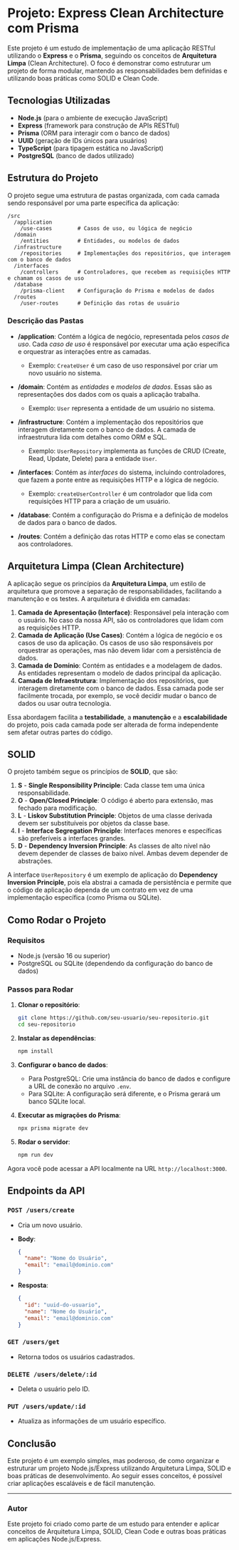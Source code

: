 
# Projeto: Express Clean Architecture com Prisma

Este projeto é um estudo de implementação de uma aplicação RESTful utilizando o **Express** e o **Prisma**, seguindo os conceitos de **Arquitetura Limpa** (Clean Architecture). O foco é demonstrar como estruturar um projeto de forma modular, mantendo as responsabilidades bem definidas e utilizando boas práticas como SOLID e Clean Code.

## Tecnologias Utilizadas

- **Node.js** (para o ambiente de execução JavaScript)
- **Express** (framework para construção de APIs RESTful)
- **Prisma** (ORM para interagir com o banco de dados)
- **UUID** (geração de IDs únicos para usuários)
- **TypeScript** (para tipagem estática no JavaScript)
- **PostgreSQL** (banco de dados utilizado)

## Estrutura do Projeto

O projeto segue uma estrutura de pastas organizada, com cada camada sendo responsável por uma parte específica da aplicação:

```
/src
  /application
    /use-cases        # Casos de uso, ou lógica de negócio
  /domain
    /entities         # Entidades, ou modelos de dados
  /infrastructure
    /repositories     # Implementações dos repositórios, que interagem com o banco de dados
  /interfaces
    /controllers      # Controladores, que recebem as requisições HTTP e chamam os casos de uso
  /database
    /prisma-client    # Configuração do Prisma e modelos de dados
  /routes
    /user-routes      # Definição das rotas de usuário
```

### Descrição das Pastas

- **/application**: Contém a lógica de negócio, representada pelos *casos de uso*. Cada *caso de uso* é responsável por executar uma ação específica e orquestrar as interações entre as camadas.
  - Exemplo: `CreateUser` é um caso de uso responsável por criar um novo usuário no sistema.

- **/domain**: Contém as *entidades* e *modelos de dados*. Essas são as representações dos dados com os quais a aplicação trabalha.
  - Exemplo: `User` representa a entidade de um usuário no sistema.

- **/infrastructure**: Contém a implementação dos repositórios que interagem diretamente com o banco de dados. A camada de infraestrutura lida com detalhes como ORM e SQL.
  - Exemplo: `UserRepository` implementa as funções de CRUD (Create, Read, Update, Delete) para a entidade `User`.

- **/interfaces**: Contém as *interfaces* do sistema, incluindo controladores, que fazem a ponte entre as requisições HTTP e a lógica de negócio.
  - Exemplo: `createUserController` é um controlador que lida com requisições HTTP para a criação de um usuário.

- **/database**: Contém a configuração do Prisma e a definição de modelos de dados para o banco de dados.

- **/routes**: Contém a definição das rotas HTTP e como elas se conectam aos controladores.

## Arquitetura Limpa (Clean Architecture)

A aplicação segue os princípios da **Arquitetura Limpa**, um estilo de arquitetura que promove a separação de responsabilidades, facilitando a manutenção e os testes. A arquitetura é dividida em camadas:

1. **Camada de Apresentação (Interface)**: Responsável pela interação com o usuário. No caso da nossa API, são os controladores que lidam com as requisições HTTP.
2. **Camada de Aplicação (Use Cases)**: Contém a lógica de negócio e os casos de uso da aplicação. Os casos de uso são responsáveis por orquestrar as operações, mas não devem lidar com a persistência de dados.
3. **Camada de Domínio**: Contém as entidades e a modelagem de dados. As entidades representam o modelo de dados principal da aplicação.
4. **Camada de Infraestrutura**: Implementação dos repositórios, que interagem diretamente com o banco de dados. Essa camada pode ser facilmente trocada, por exemplo, se você decidir mudar o banco de dados ou usar outra tecnologia.

Essa abordagem facilita a **testabilidade**, a **manutenção** e a **escalabilidade** do projeto, pois cada camada pode ser alterada de forma independente sem afetar outras partes do código.

## SOLID

O projeto também segue os princípios de **SOLID**, que são:

1. **S** - **Single Responsibility Principle**: Cada classe tem uma única responsabilidade.
2. **O** - **Open/Closed Principle**: O código é aberto para extensão, mas fechado para modificação.
3. **L** - **Liskov Substitution Principle**: Objetos de uma classe derivada devem ser substituíveis por objetos da classe base.
4. **I** - **Interface Segregation Principle**: Interfaces menores e específicas são preferíveis a interfaces grandes.
5. **D** - **Dependency Inversion Principle**: As classes de alto nível não devem depender de classes de baixo nível. Ambas devem depender de abstrações.

A interface `UserRepository` é um exemplo de aplicação do **Dependency Inversion Principle**, pois ela abstrai a camada de persistência e permite que o código de aplicação dependa de um contrato em vez de uma implementação específica (como Prisma ou SQLite).

## Como Rodar o Projeto

### Requisitos

- Node.js (versão 16 ou superior)
- PostgreSQL ou SQLite (dependendo da configuração do banco de dados)

### Passos para Rodar

1. **Clonar o repositório**:
   ```bash
   git clone https://github.com/seu-usuario/seu-repositorio.git
   cd seu-repositorio
   ```

2. **Instalar as dependências**:
   ```bash
   npm install
   ```

3. **Configurar o banco de dados**:
   - Para PostgreSQL: Crie uma instância do banco de dados e configure a URL de conexão no arquivo `.env`.
   - Para SQLite: A configuração será diferente, e o Prisma gerará um banco SQLite local.

4. **Executar as migrações do Prisma**:
   ```bash
   npx prisma migrate dev
   ```

5. **Rodar o servidor**:
   ```bash
   npm run dev
   ```

Agora você pode acessar a API localmente na URL `http://localhost:3000`.

## Endpoints da API

### `POST /users/create`

- Cria um novo usuário.
- **Body**:
  ```json
  {
    "name": "Nome do Usuário",
    "email": "email@dominio.com"
  }
  ```

- **Resposta**:
  ```json
  {
    "id": "uuid-do-usuario",
    "name": "Nome do Usuário",
    "email": "email@dominio.com"
  }
  ```

### `GET /users/get`

- Retorna todos os usuários cadastrados.
  
### `DELETE /users/delete/:id`

- Deleta o usuário pelo ID.

### `PUT /users/update/:id`

- Atualiza as informações de um usuário específico.

## Conclusão

Este projeto é um exemplo simples, mas poderoso, de como organizar e estruturar um projeto Node.js/Express utilizando Arquitetura Limpa, SOLID e boas práticas de desenvolvimento. Ao seguir esses conceitos, é possível criar aplicações escaláveis e de fácil manutenção.

---

### Autor

Este projeto foi criado como parte de um estudo para entender e aplicar conceitos de Arquitetura Limpa, SOLID, Clean Code e outras boas práticas em aplicações Node.js/Express.
